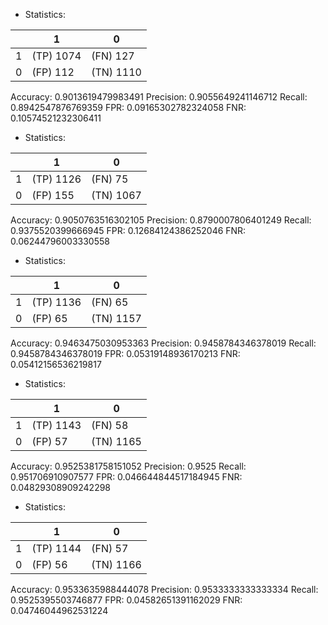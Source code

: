 * Statistics: 

|          |    1     |    0     |
|----------|----------|----------|
|    1     |(TP) 1074 | (FN) 127 |
|    0     | (FP) 112 |(TN) 1110 |
Accuracy: 0.9013619479983491
Precision: 0.9055649241146712
Recall: 0.8942547876769359
FPR: 0.09165302782324058
FNR: 0.10574521232306411
* Statistics: 

|          |    1     |    0     |
|----------|----------|----------|
|    1     |(TP) 1126 | (FN) 75  |
|    0     | (FP) 155 |(TN) 1067 |
Accuracy: 0.9050763516302105
Precision: 0.8790007806401249
Recall: 0.9375520399666945
FPR: 0.12684124386252046
FNR: 0.06244796003330558
* Statistics: 

|          |    1     |    0     |
|----------|----------|----------|
|    1     |(TP) 1136 | (FN) 65  |
|    0     | (FP) 65  |(TN) 1157 |
Accuracy: 0.9463475030953363
Precision: 0.9458784346378019
Recall: 0.9458784346378019
FPR: 0.05319148936170213
FNR: 0.05412156536219817
* Statistics: 

|          |    1     |    0     |
|----------|----------|----------|
|    1     |(TP) 1143 | (FN) 58  |
|    0     | (FP) 57  |(TN) 1165 |
Accuracy: 0.9525381758151052
Precision: 0.9525
Recall: 0.951706910907577
FPR: 0.046644844517184945
FNR: 0.04829308909242298
* Statistics: 

|          |    1     |    0     |
|----------|----------|----------|
|    1     |(TP) 1144 | (FN) 57  |
|    0     | (FP) 56  |(TN) 1166 |
Accuracy: 0.9533635988444078
Precision: 0.9533333333333334
Recall: 0.9525395503746877
FPR: 0.04582651391162029
FNR: 0.04746044962531224